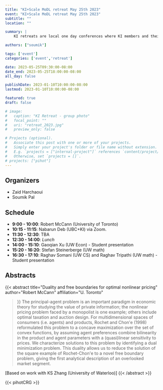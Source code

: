 ```yaml
---
title: "KI+Scale MoDL retreat May 25th 2023"
event: "KI+Scale MoDL retreat May 25th 2023"
subtitle: ""
location: ""

summary: |
    KI retreats are local one day conferences where KI members and their research groups get together to socialize and discuss potential collaborations.  

authors: ["soumik"]

tags: ['event']
categories: ['event','retreat']

date: 2023-05-25T09:30:00-08:00
date_end: 2023-05-25T18:00:00-08:00
all_day: false

publishDate: 2023-01-10T10:00:00-08:00
lastmod: 2023-01-10T10:00:00-08:00

featured: true
draft: false

# image:
#   caption: "KI Retreat - group photo"
#   focal_point: ""
#   uri: "retreat_2023.jpg"
#   preview_only: false

# Projects (optional).
#   Associate this post with one or more of your projects.
#   Simply enter your project's folder or file name without extension.
#   E.g. `projects = ["internal-project"]` references `content/project/deep-learning/index.md`.
#   Otherwise, set `projects = []`.
# projects: ["pihot"]
---
```


## Organizers
  * Zaid Harchaoui
  * Soumik Pal

## Schedule
  * **9:00  - 10:00**: Robert McCann (University of Toronto) 
  * **10:15 - 11:15**: Nabarun Deb (UBC+KI) via Zoom.
  * **11:30 - 12:30**: TBA
  * **12:30 - 14:00**: _Lunch_
  * **14:00 - 15:10**: Gaoqian Xu (UW Econ) - Student presentation
  * **15:20 - 16:20**: Stefan Steinerberge (UW math)
  * **16:30 - 17:10**: Raghav Somani (UW CS) and Raghav Tripathi (UW math) - Student presentation
 
 ## Abstracts
 
 {{< abstract
  title="Duality and free boundaries for optimal nonlinear pricing"
  author="Robert McCann"
  affiliation="U. Toronto"
>}}
The principal-agent problem is an important paradigm in economic theory
for studying the value of private information;  the nonlinear pricing problem
faced by a monopolist is one example; others include optimal taxation and auction design.
For multidimensional spaces of consumers (i.e. agents) and products, Rochet and Chon\'e (1998)   
reformulated this problem to a concave maximization over the set of convex functions,
by assuming agent preferences combine bilinearity in the product and agent parameters with a (quasi)linear sensitivity to prices.
We characterize solutions to this problem by identifying a dual minimization problem.  This duality allows us to reduce
the solution of the square example of Rochet-Chon\'e to a novel free boundary problem,  giving the first analytical description
of an overlooked market segment.  

[Based on work with KS Zhang (University of Waterloo)] 
{{< /abstract >}}

{{< pihotCRG >}}
